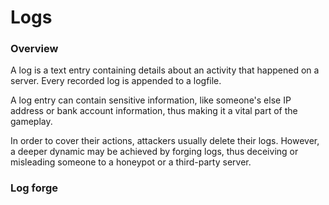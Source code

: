 # Logs

### Overview

A log is a text entry containing details about an activity that happened on a server. Every recorded log is appended to a logfile.

A log entry can contain sensitive information, like someone's else IP address or bank account information, thus making it a vital part of the gameplay.

In order to cover their actions, attackers usually delete their logs. However, a deeper dynamic may be achieved by forging logs, thus deceiving or misleading someone to a honeypot or a third-party server.

### Log forge